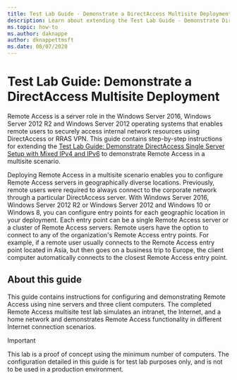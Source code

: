 ```yaml
---
title: Test Lab Guide - Demonstrate a DirectAccess Multisite Deployment
description: Learn about extending the Test Lab Guide - Demonstrate DirectAccess Single Server Setup with Mixed IPv4 and IPv6 to demonstrate Remote Access in a multisite scenario.
ms.topic: how-to
ms.author: daknappe
author: dknappettmsft
ms.date: 08/07/2020
---
```

# Test Lab Guide: Demonstrate a DirectAccess Multisite Deployment

Remote Access is a server role in the  Windows Server 2016, Windows Server 2012 R2 and Windows Server 2012 operating systems that enables remote users to securely access internal network resources using DirectAccess or RRAS VPN. This guide contains step-by-step instructions for extending the [Test Lab Guide: Demonstrate DirectAccess Single Server Setup with Mixed IPv4 and IPv6](https://go.microsoft.com/fwlink/p/?LinkId=237004) to demonstrate Remote Access in a multisite scenario.

Deploying Remote Access in a multisite scenario enables you to configure Remote Access servers in geographically diverse locations. Previously, remote users were required to always connect to the corporate network through a particular DirectAccess server. With  Windows Server 2016, Windows Server 2012 R2 or Windows Server 2012 and Windows 10 or Windows 8, you can configure entry points for each geographic location in your deployment. Each entry point can be a single Remote Access server or a cluster of Remote Access servers. Remote users have the option to connect to any of the organization's Remote Access entry points. For example, if a remote user usually connects to the Remote Access entry point located in Asia, but then goes on a business trip to Europe, the client computer automatically connects to the closest Remote Access entry point.

## About this guide
This guide contains instructions for configuring and demonstrating Remote Access using nine servers and three client computers. The completed Remote Access multisite test lab simulates an intranet, the Internet, and a home network and demonstrates Remote Access functionality in different Internet connection scenarios.

> [!IMPORTANT]
> This lab is a proof of concept using the minimum number of computers. The configuration detailed in this guide is for test lab purposes only, and is not to be used in a production environment.



